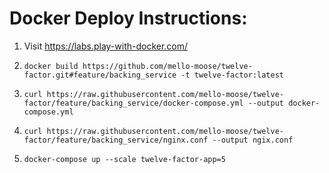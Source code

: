 # Docker Deploy Instructions:

1. Visit https://labs.play-with-docker.com/

1. `docker build https://github.com/mello-moose/twelve-factor.git#feature/backing_service -t twelve-factor:latest`

1. `curl https://raw.githubusercontent.com/mello-moose/twelve-factor/feature/backing_service/docker-compose.yml --output docker-compose.yml`

1. `curl https://raw.githubusercontent.com/mello-moose/twelve-factor/feature/backing_service/nginx.conf --output ngix.conf`

1. `docker-compose up --scale twelve-factor-app=5`
